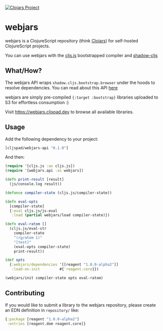 [![Clojars Project](https://img.shields.io/clojars/v/cljspad/webjars-api.svg)](https://clojars.org/cljspad/webjars-api)

# webjars

webjars is a ClojureScript repository (think [Clojars](https://clojars.org/)) for self-hosted ClojureScript projects. 

You can use webjars with the [cljs.js](http://cljs.github.io/api/cljs.js/) bootstrapped compiler and [shadow-cljs](http://shadow-cljs.org/)

## What/How?

The webjars API wraps `shadow.cljs.bootstrap.browser` under the hoods to resolve dependencies. You can read about this API [here](https://code.thheller.com/blog/shadow-cljs/2017/10/14/bootstrap-support.html)

webjars are simply pre-compiled `{:target :bootstrap}` libraries uploaded to S3 for effortless consumption :)

Visit https://webjars.cljspad.dev to browse all available libraries.  

## Usage

Add the following dependency to your project:

```clojure 
[cljspad/webjars-api "0.1.0"]
```

And then:

```clojure
(require '[cljs.js :as cljs.js])
(require '[webjars.api :as webjars])

(defn print-result [result]
  (js/console.log result))

(defonce compiler-state (cljs.js/compiler-state))

(defn eval-opts
  [compiler-state]
  {:eval cljs.js/js-eval
   :load (partial webjars/load compiler-state)})

(defn eval-ratom []
  (cljs.js/eval-str 
    compiler-state 
    "(rg/atom 1)" 
    "[test]"
    (eval-opts compiler-state)
    print-result))

(def opts
  {:webjars/dependencies '[[reagent "1.0.0-alpha2"]] 
   :load-on-init         #{'reagent.core}})

(webjars/init compiler-state opts eval-ratom)
```

## Contributing 

If you would like to submit a library to the webjars repository, please create an EDN definition in `repository/` like:

```clojure
{:package [reagent "1.0.0-alpha2"]
 :entries [reagent.dom reagent.core]}
```
